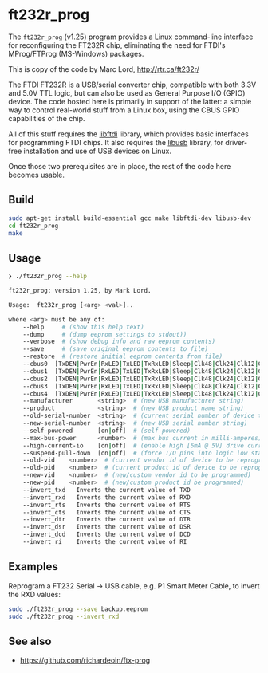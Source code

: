 # ft232r_prog

The `ft232r_prog` (v1.25) program provides a Linux command-line interface for reconfiguring the FT232R chip, eliminating the need for FTDI's MProg/FTProg (MS-Windows) packages. 

This is copy of the code by Marc Lord, http://rtr.ca/ft232r/

The FTDI FT232R is a USB/serial converter chip, compatible with both 3.3V and 5.0V TTL logic, but can also be used as General Purpose I/O (GPIO) device. The code hosted here is primarily in support of the latter: a simple way to control real-world stuff from a Linux box, using the CBUS GPIO capabilities of the chip.

All of this stuff requires the [libftdi](http://www.intra2net.com/en/developer/libftdi/) library, which provides basic interfaces for programming FTDI chips.
It also requires the [libusb](http://www.libusb.org/) library, for driver-free installation and use of USB devices on Linux.

Once those two prerequisites are in place, the rest of the code here becomes usable.

## Build
```bash
sudo apt-get install build-essential gcc make libftdi-dev libusb-dev
cd ft232r_prog
make
```

## Usage
```bash
❯ ./ft232r_prog --help

ft232r_prog: version 1.25, by Mark Lord.

Usage:  ft232r_prog [<arg> <val>]..

where <arg> must be any of:
    --help     # (show this help text)
    --dump     # (dump eeprom settings to stdout))
    --verbose  # (show debug info and raw eeprom contents)
    --save     # (save original eeprom contents to file)
    --restore  # (restore initial eeprom contents from file)
    --cbus0  [TxDEN|PwrEn|RxLED|TxLED|TxRxLED|Sleep|Clk48|Clk24|Clk12|Clk6|IO|WR|RD|RxF]
    --cbus1  [TxDEN|PwrEn|RxLED|TxLED|TxRxLED|Sleep|Clk48|Clk24|Clk12|Clk6|IO|WR|RD|RxF]
    --cbus2  [TxDEN|PwrEn|RxLED|TxLED|TxRxLED|Sleep|Clk48|Clk24|Clk12|Clk6|IO|WR|RD|RxF]
    --cbus3  [TxDEN|PwrEn|RxLED|TxLED|TxRxLED|Sleep|Clk48|Clk24|Clk12|Clk6|IO|WR|RD|RxF]
    --cbus4  [TxDEN|PwrEn|RxLED|TxLED|TxRxLED|Sleep|Clk48|Clk24|Clk12|Clk6|IO|WR|RD|RxF]
    --manufacturer       <string>  # (new USB manufacturer string)
    --product            <string>  # (new USB product name string)
    --old-serial-number  <string>  # (current serial number of device to be reprogrammed)
    --new-serial-number  <string>  # (new USB serial number string)
    --self-powered       [on|off]  # (self powered)
    --max-bus-power      <number>  # (max bus current in milli-amperes)
    --high-current-io    [on|off]  # (enable high [6mA @ 5V] drive current on CBUS pins)
    --suspend-pull-down  [on|off]  # (force I/O pins into logic low state on suspend)
    --old-vid    <number>  # (current vendor id of device to be reprogrammed, eg. 0x0403)
    --old-pid    <number>  # (current product id of device to be reprogrammed, eg. 0x6001)
    --new-vid    <number>  # (new/custom vendor id to be programmed)
    --new-pid    <number>  # (new/custom product id be programmed)
    --invert_txd   Inverts the current value of TXD
    --invert_rxd   Inverts the current value of RXD
    --invert_rts   Inverts the current value of RTS
    --invert_cts   Inverts the current value of CTS
    --invert_dtr   Inverts the current value of DTR
    --invert_dsr   Inverts the current value of DSR
    --invert_dcd   Inverts the current value of DCD
    --invert_ri    Inverts the current value of RI
```

## Examples
Reprogram a FT232 Serial -> USB cable, e.g. P1 Smart Meter Cable, to invert the RXD values:
```bash
sudo ./ft232r_prog --save backup.eeprom
sudo ./ft232r_prog --invert_rxd
```

## See also
* https://github.com/richardeoin/ftx-prog
